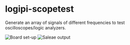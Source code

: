 logipi-scopetest
================

Generate an array of signals of different frequencies to test oscilloscopes/logic analyzers.

![Board set-up](https://raw.githubusercontent.com/drxzcl/logipi-scopetest/master/board.jpg)
![Saleae output](https://raw.githubusercontent.com/drxzcl/logipi-scopetest/master/st.png)
